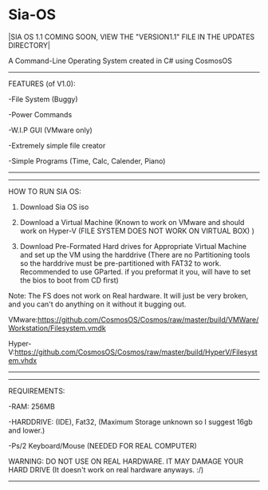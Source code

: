 # Sia-OS

|SIA OS 1.1 COMING SOON, VIEW THE "VERSION1.1" FILE IN THE UPDATES DIRECTORY|

A Command-Line Operating System created in C# using CosmosOS
_______________________________________
FEATURES (of V1.0):

  -File System (Buggy)

  -Power Commands

  -W.I.P GUI (VMware only)

  -Extremely simple file creator

  -Simple Programs (Time, Calc, Calender, Piano)
_______________________________________

_______________________________________
HOW TO RUN SIA OS:

1. Download Sia OS iso

2. Download a Virtual Machine (Known to work on VMware and should work on Hyper-V (FILE SYSTEM DOES NOT WORK ON VIRTUAL BOX) )

3. Download Pre-Formated Hard drives for Appropriate Virtual Machine and set up the VM using the harddrive (There are no Partitioning tools so the harddrive must be pre-partitioned with FAT32 to work. Recommended to use GParted. if you preformat it you, will have to set the bios to boot from CD first)

Note: The FS does not work on Real hardware. It will just be very broken, and you can't do anything on it without it bugging out.


VMware:https://github.com/CosmosOS/Cosmos/raw/master/build/VMWare/Workstation/Filesystem.vmdk

Hyper-V:https://github.com/CosmosOS/Cosmos/raw/master/build/HyperV/Filesystem.vhdx
_______________________________________

_______________________________________
REQUIREMENTS:

  -RAM: 256MB

  -HARDDRIVE: (IDE), Fat32, (Maximum Storage unknown so I suggest 16gb and lower.)

  -Ps/2 Keyboard/Mouse (NEEDED FOR REAL COMPUTER)

WARNING:
DO NOT USE ON REAL HARDWARE. IT MAY DAMAGE YOUR HARD DRIVE (It doesn't work on real hardware anyways. :/)
_______________________________________
